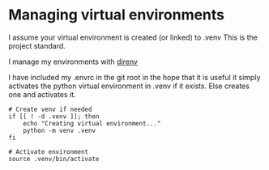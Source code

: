 # Managing virtual environments

I assume your virtual environment is created (or linked) to .venv
This is the project standard.

I manage my environments with [direnv](https://thelinuxcode.com/managing-per-directory-environment-variables-effortlessly-with-direnv/)

I have included my .envrc in the git root in the hope that it
is useful it simply activates the python virtual environment
in .venv
if it exists. Else creates one and activates it.
```
# Create venv if needed
if [[ ! -d .venv ]]; then
    echo "Creating virtual environment..."
    python -m venv .venv
fi

# Activate environment
source .venv/bin/activate
```
